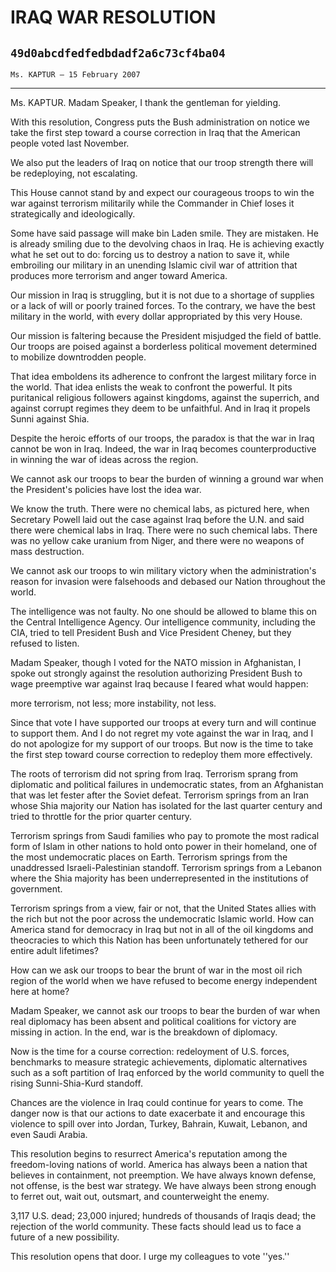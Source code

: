 # IRAQ WAR RESOLUTION
## `49d0abcdfedfedbdadf2a6c73cf4ba04`
`Ms. KAPTUR — 15 February 2007`

---


Ms. KAPTUR. Madam Speaker, I thank the gentleman for yielding.

With this resolution, Congress puts the Bush administration on notice 
we take the first step toward a course correction in Iraq that the 
American people voted last November.

We also put the leaders of Iraq on notice that our troop strength 
there will be redeploying, not escalating.

This House cannot stand by and expect our courageous troops to win 
the war against terrorism militarily while the Commander in Chief loses 
it strategically and ideologically.

Some have said passage will make bin Laden smile. They are mistaken. 
He is already smiling due to the devolving chaos in Iraq. He is 
achieving exactly what he set out to do: forcing us to destroy a nation 
to save it, while embroiling our military in an unending Islamic civil 
war of attrition that produces more terrorism and anger toward America.

Our mission in Iraq is struggling, but it is not due to a shortage of 
supplies or a lack of will or poorly trained forces. To the contrary, 
we have the best military in the world, with every dollar appropriated 
by this very House.

Our mission is faltering because the President misjudged the field of 
battle. Our troops are poised against a borderless political movement 
determined to mobilize downtrodden people.

That idea emboldens its adherence to confront the largest military 
force in the world. That idea enlists the weak to confront the 
powerful. It pits puritanical religious followers against kingdoms, 
against the superrich, and against corrupt regimes they deem to be 
unfaithful. And in Iraq it propels Sunni against Shia.

Despite the heroic efforts of our troops, the paradox is that the war 
in Iraq cannot be won in Iraq. Indeed, the war in Iraq becomes 
counterproductive in winning the war of ideas across the region.

We cannot ask our troops to bear the burden of winning a ground war 
when the President's policies have lost the idea war.

We know the truth. There were no chemical labs, as pictured here, 
when Secretary Powell laid out the case against Iraq before the U.N. 
and said there were chemical labs in Iraq. There were no such chemical 
labs. There was no yellow cake uranium from Niger, and there were no 
weapons of mass destruction.

We cannot ask our troops to win military victory when the 
administration's reason for invasion were falsehoods and debased our 
Nation throughout the world.

The intelligence was not faulty. No one should be allowed to blame 
this on the Central Intelligence Agency. Our intelligence community, 
including the CIA, tried to tell President Bush and Vice President 
Cheney, but they refused to listen.

Madam Speaker, though I voted for the NATO mission in Afghanistan, I 
spoke out strongly against the resolution authorizing President Bush to 
wage preemptive war against Iraq because I feared what would happen:


more terrorism, not less; more instability, not less.

Since that vote I have supported our troops at every turn and will 
continue to support them. And I do not regret my vote against the war 
in Iraq, and I do not apologize for my support of our troops. But now 
is the time to take the first step toward course correction to redeploy 
them more effectively.

The roots of terrorism did not spring from Iraq. Terrorism sprang 
from diplomatic and political failures in undemocratic states, from an 
Afghanistan that was let fester after the Soviet defeat. Terrorism 
springs from an Iran whose Shia majority our Nation has isolated for 
the last quarter century and tried to throttle for the prior quarter 
century.

Terrorism springs from Saudi families who pay to promote the most 
radical form of Islam in other nations to hold onto power in their 
homeland, one of the most undemocratic places on Earth. Terrorism 
springs from the unaddressed Israeli-Palestinian standoff. Terrorism 
springs from a Lebanon where the Shia majority has been 
underrepresented in the institutions of government.

Terrorism springs from a view, fair or not, that the United States 
allies with the rich but not the poor across the undemocratic Islamic 
world. How can America stand for democracy in Iraq but not in all of 
the oil kingdoms and theocracies to which this Nation has been 
unfortunately tethered for our entire adult lifetimes?

How can we ask our troops to bear the brunt of war in the most oil 
rich region of the world when we have refused to become energy 
independent here at home?

Madam Speaker, we cannot ask our troops to bear the burden of war 
when real diplomacy has been absent and political coalitions for 
victory are missing in action. In the end, war is the breakdown of 
diplomacy.

Now is the time for a course correction: redeloyment of U.S. forces, 
benchmarks to measure strategic achievements, diplomatic alternatives 
such as a soft partition of Iraq enforced by the world community to 
quell the rising Sunni-Shia-Kurd standoff.

Chances are the violence in Iraq could continue for years to come. 
The danger now is that our actions to date exacerbate it and encourage 
this violence to spill over into Jordan, Turkey, Bahrain, Kuwait, 
Lebanon, and even Saudi Arabia.

This resolution begins to resurrect America's reputation among the 
freedom-loving nations of world. America has always been a nation that 
believes in containment, not preemption. We have always known defense, 
not offense, is the best war strategy. We have always been strong 
enough to ferret out, wait out, outsmart, and counterweight the enemy.

3,117 U.S. dead; 23,000 injured; hundreds of thousands of Iraqis 
dead; the rejection of the world community. These facts should lead us 
to face a future of a new possibility.

This resolution opens that door. I urge my colleagues to vote 
''yes.''